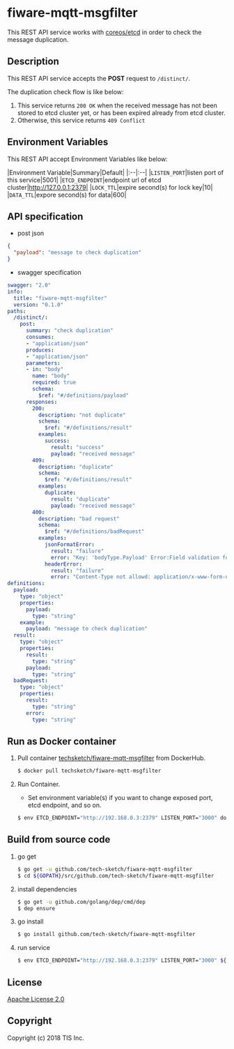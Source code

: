 # fiware-mqtt-msgfilter
This REST API service works with [coreos/etcd](https://coreos.com/etcd/docs/latest/) in order to check the message duplication.

## Description
This REST API service accepts the **POST** request to `/distinct/`.

The duplication check flow is like below:

1. This service returns `200 OK` when the received message has not been stored to etcd cluster yet, or has been expired already from etcd cluster.
1. Otherwise, this service returns `409 Conflict`

## Environment Variables
This REST API accept Environment Variables like below:

|Environment Variable|Summary|Default|
|:--|:--|
|`LISTEN_PORT`|listen port of this service|5001|
|`ETCD_ENDPOINT`|endpoint url of etcd cluster|http://127.0.0.1:2379|
|`LOCK_TTL`|expire second(s) for lock key|10|
|`DATA_TTL`|expore second(s) for data|600|

## API specification

* post json
```json
{
  "payload": "message to check duplication"
}
```

* swagger specification
```yaml
swagger: "2.0"
info:
  title: "fiware-mqtt-msgfilter"
  version: "0.1.0"
paths:
  /distinct/:
    post:
      summary: "check duplication"
      consumes:
      - "application/json"
      produces:
      - "application/json"
      parameters:
      - in: "body"
        name: "body"
        required: true
        schema:
          $ref: "#/definitions/payload"
      responses:
        200:
          description: "not duplicate"
          schema:
            $ref: "#/definitions/result"
          examples:
            success:
              result: "success"
              payload: "received message"
        409:
          description: "duplicate"
          schema:
            $ref: "#/definitions/result"
          examples:
            duplicate:
              result: "duplicate"
              payload: "received message"
        400:
          description: "bad request"
          schema:
            $ref: "#/definitions/badRequest"
          examples:
            jsonFormatError:
              result: "failure"
              error: "Key: 'bodyType.Payload' Error:Field validation for 'Payload' failed on the 'required' tag"
            headerError:
              result: "failure"
              error: "Content-Type not allowd: application/x-www-form-urlencoded"
definitions:
  payload:
    type: "object"
    properties:
      payload:
        type: "string"
    example:
      payload: "message to check duplication"
  result:
    type: "object"
    properties:
      result:
        type: "string"
      payload:
        type: "string"
  badRequest:
    type: "object"
    properties:
      result:
        type: "string"
      error:
        type: "string"
```

## Run as Docker container

1. Pull container [techsketch/fiware-mqtt-msgfilter](https://hub.docker.com/r/techsketch/fiware-mqtt-msgfilter/) from DockerHub.

    ```bash
    $ docker pull techsketch/fiware-mqtt-msgfilter
    ```
1. Run Container.
    * Set environment variable(s) if you want to change exposed port, etcd endpoint, and so on.

    ```bash
    $ env ETCD_ENDPOINT="http://192.168.0.3:2379" LISTEN_PORT="3000" docker run -d -p 3000:3000 techsketch/fiware-mqtt-msgfilter
    ```

## Build from source code

1. go get

    ```bash
    $ go get -u github.com/tech-sketch/fiware-mqtt-msgfilter
    $ cd ${GOPATH}/src/github.com/tech-sketch/fiware-mqtt-msgfilter
    ```
1. install dependencies

    ```bash
    $ go get -u github.com/golang/dep/cmd/dep
    $ dep ensure
    ```
1. go install

    ```bash
    $ go install github.com/tech-sketch/fiware-mqtt-msgfilter
    ```
1. run service

    ```bash
    $ env ETCD_ENDPOINT="http://192.168.0.3:2379" LISTEN_PORT="3000" ${GOPATH}/bin/fiware-mqtt-msgfilter
    ```

## License

[Apache License 2.0](/LICENSE)

## Copyright
Copyright (c) 2018 TIS Inc.
